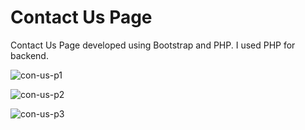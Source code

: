 # Contact Us Page
Contact Us Page developed using Bootstrap and PHP.  I used PHP for backend.

![con-us-p1](https://user-images.githubusercontent.com/104005034/205437361-e99780d6-0aa9-44d0-8fcc-9456ce584b7f.png)

![con-us-p2](https://user-images.githubusercontent.com/104005034/205437368-eff82cf7-7da6-4a3e-8b8d-34d1e0bfaa8b.png)

![con-us-p3](https://user-images.githubusercontent.com/104005034/205437372-feddb786-1ef5-492b-9b6f-ce0724c1c591.png)
